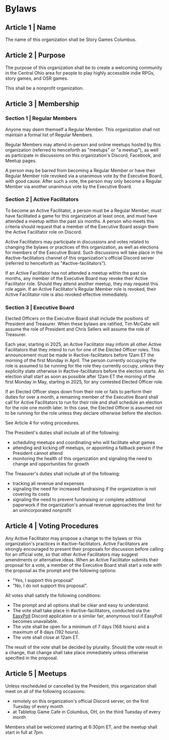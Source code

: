 # Bylaws

## Article 1 | Name

The name of this organization shall be Story Games Columbus.

## Article 2 | Purpose

The purpose of this organization shall be to create a welcoming community in the Central Ohio area for people to play highly accessible indie RPGs, story games, and OSR games.

This shall be a nonprofit organization.

## Article 3 | Membership

### Section 1 | Regular Members

Anyone may deem themself a Regular Member. This organization shall not maintain a formal list of Regular Members.

Regular Members may attend in-person and online meetups hosted by this organization (referred to henceforth as "meetups" or "a meetup"), as well as participate in discussions on this organization's Discord, Facebook, and Meetup pages.

A person may be barred from becoming a Regular Member or have their Regular Member role revoked via a unanimous vote by the Executive Board, with good cause. After such a vote, the person may only become a Regular Member via another unanimous vote by the Executive Board.

### Section 2 | Active Facilitators

To become an Active Facilitator, a person must be a Regular Member, must have facilitated a game for this organization at least once, and must have attended a meetup within the past six months. A person who meets this criteria should request that a member of the Executive Board assign them the Active Facilitator role on Discord.

Active Facilitators may participate in discussions and votes related to changing the bylaws or practices of this organization, as well as elections for members of the Executive Board. Such discussions will take place in the #active-facilitators channel of this organization's official Discord server (referred to henceforth as "#active-facilitators").

If an Active Facilitator has not attended a meetup within the past six months, any member of the Executive Board may revoke their Active Facilitator role. Should they attend another meetup, they may request this role again. If an Active Facilitator's Regular Member role is revoked, their Active Facilitator role is also revoked effective immediately.

### Section 3 | Executive Board

Elected Officers on the Executive Board shall include the positions of President and Treasurer. When these bylaws are ratified, Tim McCabe will assume the role of President and Chris Sellers will assume the role of Treasurer.

Each year, starting in 2025, an Active Facilitator may inform all other Active Facilitators that they intend to run for one of the Elected Officer roles. This announcement must be made in #active-facilitators before 12am ET the morning of the first Monday in April. The person currently occupying the role is assumed to be running for the role they currently occupy, unless they explicilty state otherwise in #active-facilitators before the election starts. An election shall start as soon as possible after 12am ET the morning of the first Monday in May, starting in 2025, for any contested Elected Officer role.

If an Elected Officer steps down from their role or fails to perform their duties for over a month, a remaining member of the Executive Board shall call for Active Facilitators to run for their role and shall schedule an election for the role one month later. In this case, the Elected Officer is assumed not to be running for the role unless they declare otherwise before the election.

See Article 4 for voting procedures.

The President's duties shall include all of the following:
- scheduling meetups and coordinating who will facilitate what games
- attending and kicking off meetups, or appointing a fallback person if the President cannot attend
- monitoring the health of this organization and signaling the need to change and opportunities for growth

The Treasurer's duties shall include all of the following:
- tracking all revenue and expenses
- signaling the need for increased fundraising if the organization is not covering its costs
- signaling the need to prevent fundraising or complete additional paperwork if the organization's annual revenue approaches the limit for an unincorporated nonprofit

## Article 4 | Voting Procedures

Any Active Facilitator may propose a change to the bylaws or this organization's practices in #active-facilitators. Active Facilitators are strongly encouraged to present their proposals for discussion before calling for an official vote, so that other Active Facilitators may suggest amendments or alternative ideas. When an Active Facilitator submits their proposal for a vote, a member of the Executive Board shall start a vote with the proposal as the prompt and the following options:
- "Yes, I support this proposal"
- "No, I do not support this proposal".

All votes shall satisfy the following conditions:
- The prompt and all options shall be clear and easy to understand.
- The vote shall take place in #active-facilitators, conducted via the [EasyPoll](https://discord.com/application-directory/437618149505105920) Discord application or a similar fair, anonymous tool if EasyPoll becomes unavailable.
- The vote shall be open for a minimum of 7 days (168 hours) and a maximum of 8 days (192 hours).
- The vote shall close at 12am ET.

The result of the vote shall be decided by plurality. Should the vote result in a change, that change shall take place immediately unless otherwise specified in the proposal.

## Article 5 | Meetups

Unless rescheduled or cancelled by the President, this organization shall meet on all of the following occasions:
- remotely on this organization's official Discord server, on the first Tuesday of every month
- at Tabletop Game Cafe in Columbus, OH, on the third Tuesday of every month

Members shall be welcomed starting at 6:30pm ET, and the meetup shall start in full at 7pm.
